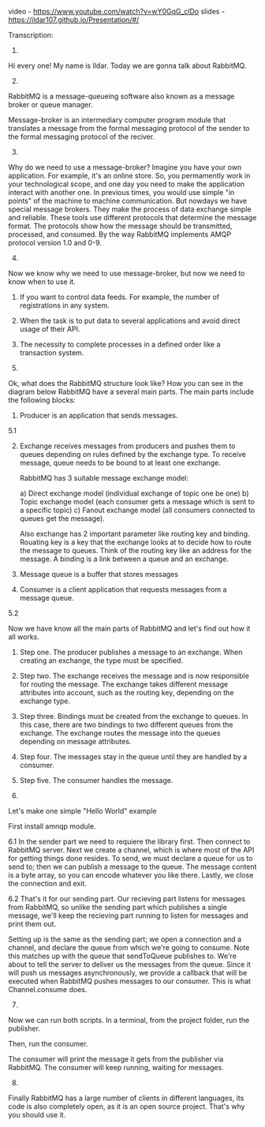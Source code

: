 video - https://www.youtube.com/watch?v=wY0GqG_clDo
slides - https://ildar107.github.io/Presentation/#/

Transcription: 

1. 

Hi every one! My name is Ildar. Today we are gonna talk about RabbitMQ.

2.

RabbitMQ is a message-queueing software also known as a message broker or queue manager.

Message-broker is an intermediary computer program module that translates a message from the formal messaging protocol of the sender to the formal messaging protocol of the reciver.

3. 
Why do we need to use a message-broker?
Imagine you have your own application. For example, it's an online store.
So, you permamently work in your technological scope, and one day you need to make the application interact with another one. 
In previous times, you would use simple "in points" of the machine to machine communication. But nowdays we have special message brokers.
They make the process of data exchange simple and reliable. These tools use different protocols that determine the message format.
The protocols show how the message should be transmitted, processed, and consumed. By the way RabbitMQ implements AMQP protocol version 1.0 and 0-9.

4. 

Now we know why we need to use message-broker, but now we need to know when to use it.

1) If you want to control data feeds. For example, the number of registrations in any system.

2) When the task  is to put data to several applications and avoid direct usage of their API.

3) The necessity to complete processes in a defined order like a transaction system.

5.

Ok, what does the RabbitMQ structure look like?
How you can see in the diagram below RabbitMQ have a several main parts.
The main parts include the following blocks:

1) Producer is an application that sends messages.

5.1

2) Exchange receives messages from producers and pushes them to queues depending on rules defined by the exchange type. To receive message, queue needs to be bound to at least one exchange.

    RabbitMQ has 3 suitable message exchange model:
    
    a) Direct exchange model (individual exchange of topic one be one)
    b) Topic exchange model (each consumer gets a message which is sent to a specific topic)
    c) Fanout exchange model (all consumers connected to queues get the message).

    Also exchange has 2 important parameter like routing key and binding. 
    Rouating key is a key that the exchange looks at to decide how to route the message to queues.
    Think of the routing key like an address for the message.
    A binding is a link between a queue and an exchange.

3) Message queue is a buffer that stores messages

4) Consumer is a client application that requests messages from a message queue.


5.2

Now we have know all the main parts of RabbitMQ and let's find out how it all works.

1) Step one. The producer publishes a message to an exchange. When creating an exchange, the type must be specified.

2) Step two. The exchange receives the message and is now responsible for routing the message. 
The exchange takes different message attributes into account, such as the routing key, depending on the exchange type.

3) Step three. Bindings must be created from the exchange to queues. In this case, there are two bindings to two different queues from the exchange. 
The exchange routes the message into the queues depending on message attributes.

4) Step four. The messages stay in the queue until they are handled by a consumer.

5) Step five. The consumer handles the message.

6. 

Let's make one simple "Hello World" example

First install amnqp module.

6.1
In the sender part we need to requiere the library first. Then connect to RabbitMQ server.
Next we create a channel, which is where most of the API for getting things done resides.
To send, we must declare a queue for us to send to; then we can publish a message to the queue.
The message content is a byte array, so you can encode whatever you like there.
Lastly, we close the connection and exit.


6.2
That's it for our sending part. Our recieving part listens for messages from RabbitMQ, so unlike the sending part which publishes a single message, 
we'll keep the recieving part running to listen for messages and print them out.

Setting up is the same as the sending part; we open a connection and a channel, and declare the queue from which we're going to consume. 
Note this matches up with the queue that sendToQueue publishes to.
We're about to tell the server to deliver us the messages from the queue. 
Since it will push us messages asynchronously, we provide a callback that will be executed when RabbitMQ pushes messages to our consumer. 
This is what Channel.consume does.

7. 

Now we can run both scripts. In a terminal, from the project folder, run the publisher.

Then, run the consumer.

The consumer will print the message it gets from the publisher via RabbitMQ. The consumer will keep running, waiting for messages.

8. 

Finally RabbitMQ has a large number of clients in different languages, its code is also completely open, as it is an open source project. That's why you should use it.
